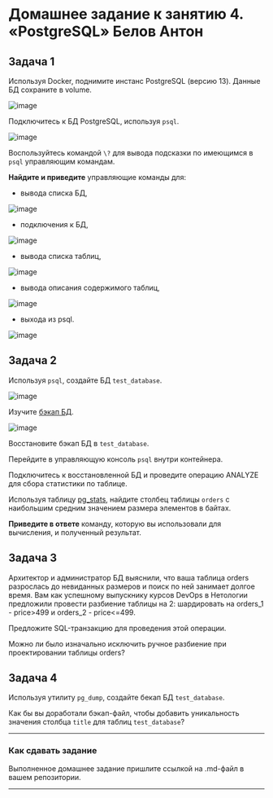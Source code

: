 # Домашнее задание к занятию 4. «PostgreSQL» Белов Антон

## Задача 1

Используя Docker, поднимите инстанс PostgreSQL (версию 13). Данные БД сохраните в volume.

![image](https://github.com/Belovant/bd/assets/107868869/a14b45a4-8236-4d3b-82cf-6154ec87c452)

Подключитесь к БД PostgreSQL, используя `psql`.

![image](https://github.com/Belovant/bd/assets/107868869/7f457685-3cc8-4080-b503-635e88f07aac)

Воспользуйтесь командой `\?` для вывода подсказки по имеющимся в `psql` управляющим командам.

**Найдите и приведите** управляющие команды для:

- вывода списка БД,

![image](https://github.com/Belovant/bd/assets/107868869/449ed9b5-7ff9-4761-84da-207bab7fa585)

- подключения к БД,

![image](https://github.com/Belovant/bd/assets/107868869/4d6aac14-2aef-494f-87dc-ee0f7c240a19)
  
- вывода списка таблиц,

![image](https://github.com/Belovant/bd/assets/107868869/a6cd83bd-559f-4e6c-a069-1aa941588218)

- вывода описания содержимого таблиц,

![image](https://github.com/Belovant/bd/assets/107868869/d80a4eef-1b56-4cc2-b894-56c7c7a9acdf)

- выхода из psql.

![image](https://github.com/Belovant/bd/assets/107868869/c943e4d5-1ea7-4677-93d2-f59f8ce71893)

## Задача 2

Используя `psql`, создайте БД `test_database`.

![image](https://github.com/Belovant/bd/assets/107868869/b64ec67b-a71a-4860-9caf-e3152ec12a70)

Изучите [бэкап БД](https://github.com/netology-code/virt-homeworks/tree/virt-11/06-db-04-postgresql/test_data).

![image](https://github.com/Belovant/bd/assets/107868869/eb8ad432-8ef2-4c57-92f0-cf53b2d10c76)

Восстановите бэкап БД в `test_database`.


Перейдите в управляющую консоль `psql` внутри контейнера.

Подключитесь к восстановленной БД и проведите операцию ANALYZE для сбора статистики по таблице.

Используя таблицу [pg_stats](https://postgrespro.ru/docs/postgresql/12/view-pg-stats), найдите столбец таблицы `orders` 
с наибольшим средним значением размера элементов в байтах.

**Приведите в ответе** команду, которую вы использовали для вычисления, и полученный результат.

## Задача 3

Архитектор и администратор БД выяснили, что ваша таблица orders разрослась до невиданных размеров и
поиск по ней занимает долгое время. Вам как успешному выпускнику курсов DevOps в Нетологии предложили
провести разбиение таблицы на 2: шардировать на orders_1 - price>499 и orders_2 - price<=499.

Предложите SQL-транзакцию для проведения этой операции.

Можно ли было изначально исключить ручное разбиение при проектировании таблицы orders?

## Задача 4

Используя утилиту `pg_dump`, создайте бекап БД `test_database`.

Как бы вы доработали бэкап-файл, чтобы добавить уникальность значения столбца `title` для таблиц `test_database`?

---

### Как cдавать задание

Выполненное домашнее задание пришлите ссылкой на .md-файл в вашем репозитории.

---

